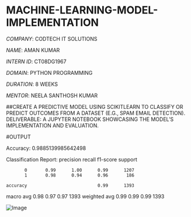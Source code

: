 # MACHINE-LEARNING-MODEL-IMPLEMENTATION

*COMPANY*: CODTECH IT SOLUTIONS

*NAME*: AMAN KUMAR

*INTERN ID*: CT08DG1967

*DOMAIN*: PYTHON PROGRAMMING

*DURATION*: 8 WEEKS

*MENTOR*: NEELA SANTHOSH KUMAR

##CREATE A PREDICTIVE MODEL USING SCIKITLEARN TO CLASSIFY OR PREDICT OUTCOMES FROM A DATASET (E.G., SPAM EMAIL DETECTION). DELIVERABLE: A JUPYTER NOTEBOOK SHOWCASING THE MODEL’S IMPLEMENTATION AND EVALUATION.

#OUTPUT

Accuracy: 0.9885139985642498

Classification Report:
               precision    recall  f1-score   support

           0       0.99      1.00      0.99      1207
           1       0.98      0.94      0.96       186

    accuracy                           0.99      1393
   macro avg       0.98      0.97      0.97      1393
weighted avg       0.99      0.99      0.99      1393

![Image](https://github.com/user-attachments/assets/3f273ba2-425d-4742-a027-72707dfbb4d4)

